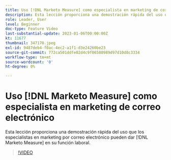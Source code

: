 ```yaml
---
title: Uso [!DNL Marketo Measure] como especialista en marketing de correo electrónico
description: Esta lección proporciona una demostración rápida del uso que los especialistas en marketing por correo electrónico pueden dar [!DNL Marketo Measure] en su función laboral.
role: Leader, User
level: Beginner
doc-type: Feature Video
last-substantial-update: 2023-01-06T00:00:00Z
kt: 11677
thumbnail: 347170.jpeg
exl-id: 9487deb4-f0ac-4ec2-a1f1-d3e24260be23
source-git-commit: 772ca501ddfe02d4c9f06580989d97d10d8c3334
workflow-type: tm+mt
source-wordcount: '0'
ht-degree: 0%

---
```


# Uso [!DNL Marketo Measure] como especialista en marketing de correo electrónico

Esta lección proporciona una demostración rápida del uso que los especialistas en marketing por correo electrónico pueden dar [!DNL Marketo Measure] en su función laboral.

>[!VIDEO](https://video.tv.adobe.com/v/347170/?quality=12&learn=on)
